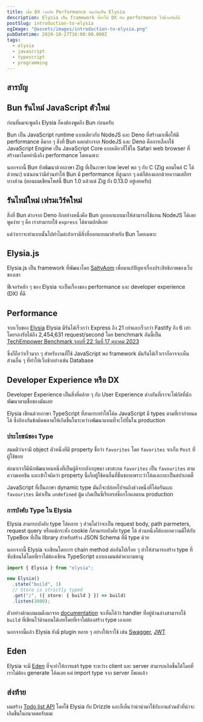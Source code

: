```yaml
---
title: เมื่อ DX เจอกับ Performance จนเกิดเป็น Elysia
description: Elysia เป็น framework ที่ทำให้ DX กับ performance ไปด้วยกันได้
postSlug: introduction-to-elysia
ogImage: "@assets/images/introduction-to-elysia.png"
pubDatetime: 2024-10-27T16:00:00.000Z
tags:
  - elysia
  - javascript
  - typescript
  - programming
---
```


## สารบัญ

## Bun รันไทม์ JavaScript ตัวใหม่

ก่อนที่ผมจะพูดถึง Elysia ก็คงต้องพูดถึง Bun ก่อนครับ

Bun เป็น JavaScript runtime แบบเดียวกับ NodeJS และ Deno ที่สร้างมาเพื่อให้มี performance ดีมาก ๆ
สิ่งที่ Bun แตกต่างจาก NodeJS และ Deno คือการเลือกใช้ JavaScript Engine เป็น JavaScript Core แบบเดียวที่ใช้ใน Safari web browser ที่สร้างมาโดยคำนึงถึง performance โดยเฉพาะ

นอกจากนี้ Bun ยังพัฒนาด้วยภาษา Zig ที่เป็นภาษา low level พอ ๆ กับ C (Zig คอมไพล์ C ได้ด้วยนะ) แน่นอนว่ามีส่วนทำให้ Bun มี performance ที่สูงมาก ๆ แต่ก็ต้องแลกด้วยความเสถียรบางส่วน (ตอนผมเขียนโพสนี้ Bun 1.0 แล้วแต่ Zig ยัง 0.13.0 อยู่เลยครับ)

## รันไทม์ใหม่ เฟรมเวิร์คใหม่

สิ่งที่ Bun ต่างจาก Deno อีกอย่างหนึ่งคือ Bun ถูกออกแบบมาให้สามารถใช้แทน NodeJS ได้เลย พูดง่าย ๆ คือ เราสามารถใช้ `express` ได้ตามปกติเลย

แต่ว่าเราจะทำแบบนั้นไปทำไมล่ะถ้าเรามีสิ่งที่ออกแบบมาสำหรับ Bun โดยเฉพาะ

## Elysia.js

Elysia.js เป็น framework ที่พัฒนาโดย [SaltyAom](https://github.com/saltyaom) เพื่อมาแก้ปัญหาเรื่องประสิทธิภาพของเว็บของเขา

ฟีเจอร์หลัก ๆ ของ Elysia จะเป็นเรื่องของ performance และ developer experience (DX) ที่ดี

## Performance

จากเว็บของ [Elysia](https://elysiajs.com) Elysia มีรันได้เร็วกว่า Express ถึง 21 เท่าและเร็วกว่า Fastify ถึง 6 เท่า โดยรองรับได้ถึง 2,454,631 request/second โดย benchmark อันนี้เป็น [TechEmpower Benchmark รอบที่ 22 วันที่ 17 ตุลาคม 2023](https://www.techempower.com/benchmarks/#hw=ph&test=plaintext&section=data-r22)

ซึ่งก็ถือว่าเร็วมาก ๆ สำหรับงานที่ใช้ JavaScript พอ framework มันรันได้เร็วเราก็อาจจะเห็นส่วนอื่น ๆ ที่ทำให้เว็บช้าอย่างเช่น Database

## Developer Experience หรือ DX

Developer Experience เป็นสิ่งที่คล้าย ๆ กับ User Experience ต่างกันที่เราจะโฟกัสที่นักพัฒนาตามชื่อของมันเลย

Elysia เขียนด้วยภาษา TypeScript ที่สามารถทำให้โค้ด JavaScript มี types ตามที่เรากำหนดได้ ซึ่งป้องกันข้อผิดพลาดให้เกิดขึ้นในระหว่างพัฒนาแทนที่จะไปบึ้มใน production

### ประโยชน์ของ Type

สมมติว่าเรามี object ตัวหนึ่งที่มี property ชื่อว่า `favorites` โดย `favorites` จะเก็บ `Post` ที่ผู้ใช้ชอบ

ต่อมาเราก็มีนักพัฒนาคนหนึ่งที่เป็นผู้ดีจากอังกฤษมา เขาสะกด `favorites` เป็น `favourites` ตามความเคยชิน และเข้าใจผิดว่า property นี้เก็บผู้ใช้คนอื่นที่ชื่นชอบเพราะว่าโค้ดเละเทะเป็นสปาเกตตี้

JavaScript ที่เป็นภาษา dynamic type มันก็จะปล่อยไปจนถึงช่วงหนึ่งที่โค้ดรันและ `favourites` มีค่าเป็น `undefined` ตู้ม เกิดเป็นซีเรียลรสช็อกโกแลตบน production

### การบังคับ Type ใน Elysia

Elysia สามารถบังคับ type ได้หลาย ๆ ส่วนไม่ว่าจะเป็น request body, path parmeters, request query หรือแม้กระทั่ง cookie ก็สามารถบังคับ type ได้ ส่วนหนึ่งก็ต้องยกความดีให้กับ TypeBox ที่เป็น library สำหรับสร้าง JSON Schema ที่มี type ด้วย

นอกจากนี้ Elysia จะเขียนโดยการ chain method ต่อกันไปเรื่อย ๆ ทำให้สามารถสร้าง type ที่ซับซ้อนได้โดยที่เราไม่ต้องเขียน TypeScript แบบลงมนต์ดำคาถามหามู

```typescript
import { Elysia } from "elysia";

new Elysia()
  .state("build", 1)
  // Store is strictly typed
  .get("/", ({ store: { build } }) => build)
  .listen(3000);
```

ตัวอย่างด้านบนผมดึงมาจาก [documentation](https://elysiajs.com/essential/structure.html#method-chaining) จะเห็นได้ว่า handler ที่อยู่ด้านล่างสามารถใช้ `build` ที่เขียนไว้ด้านบนได้เลยโดยที่เราไม่ต้องสร้าง type เองเลย

นอกจากนี้แล้ว Elysia ยังมี plugin หลาย ๆ อย่างให้เราใช้ เช่น [Swagger](https://elysiajs.com/plugins/swagger.html), [JWT](https://elysiajs.com/plugins/jwt.html)

## Eden

Elysia จะมี [Eden](https://elysiajs.com/eden/overview.html) ที่จะทำให้การแชร์ type ระหว่าง client และ server สามารถเกิดขึ้นได้โดยที่เราไม่ต้อง generate โค้ดเลย แค่ import type จาก server ก็พอแล้ว

## ส่งท้าย

ผมสร้าง [Todo list API](https://github.com/pontakornth/elysia-task) โดยใช้ Elysia กับ Drizzle และก็เห็นว่าน่านำมาใช้กับงานส่วนตัวที่น่าจะเกิดขึ้นในอนาคตครับผม

